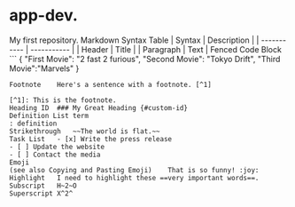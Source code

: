 # app-dev.
My first repository.
Markdown Syntax
Table	| Syntax | Description |
| ----------- | ----------- |
| Header | Title |
| Paragraph | Text |
Fenced Code Block	```
{
  "First Movie": "2 fast 2 furious",
  "Second Movie": "Tokyo Drift",
  "Third Movie":"Marvels"
}
```
Footnote	Here's a sentence with a footnote. [^1]

[^1]: This is the footnote.
Heading ID	### My Great Heading {#custom-id}
Definition List	term
: definition
Strikethrough	~~The world is flat.~~
Task List	- [x] Write the press release
- [ ] Update the website
- [ ] Contact the media
Emoji
(see also Copying and Pasting Emoji)	That is so funny! :joy:
Highlight	I need to highlight these ==very important words==.
Subscript	H~2~O
Superscript	X^2^
